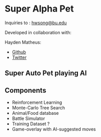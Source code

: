 # Super Alpha Pet
Inquiries to : hwsong@bu.edu

Developed in collaboration with:

Hayden Matheus:
 - [Github](https://github.com/Hayden-Matheus)
 - [Twitter](twitter.com/MCSReverb)
## Super Auto Pet playing AI

## Components
 - Reinforcement Learning
 - Monte-Carlo Tree Search
 - Animal/Food database
 - Battle Simulator
 - Training Dataset ? 
 - Game-overlay with AI-suggested moves

